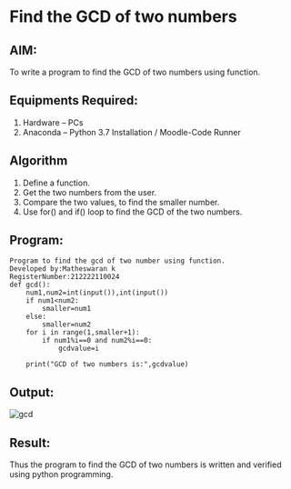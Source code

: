 # Find the GCD of two numbers

## AIM:
To write a program to find the GCD of two numbers using function.

## Equipments Required:
1. Hardware – PCs
2. Anaconda – Python 3.7 Installation / Moodle-Code Runner

## Algorithm
1. Define a function.
2. Get the two numbers from the user.
3. Compare the two values, to find the smaller number.
4. Use for() and if() loop to find the GCD of the two numbers.

## Program:
```
Program to find the gcd of two number using function.
Developed by:Matheswaran k 
RegisterNumber:212222110024
def gcd():
    num1,num2=int(input()),int(input())
    if num1<num2:
        smaller=num1
    else:
        smaller=num2
    for i in range(1,smaller+1):
        if num1%i==0 and num2%i==0:
            gcdvalue=i
            
    print("GCD of two numbers is:",gcdvalue)
```

## Output:
![gcd](https://user-images.githubusercontent.com/119477782/232181374-6444d20f-a8be-47d3-9d36-374eb9571291.png)

## Result:
Thus the program to find the GCD of two numbers is written and verified using python programming.
